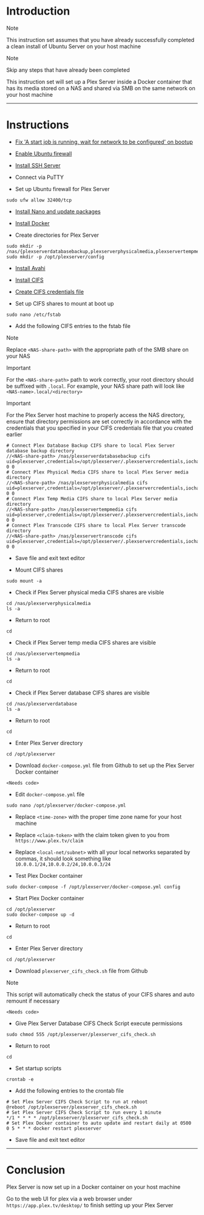 # Introduction
> [!NOTE]
> This instruction set assumes that you have already successfully completed a clean install of Ubuntu Server on your host machine

> [!NOTE]
> Skip any steps that have already been completed

This instruction set will set up a Plex Server inside a Docker container that has its media stored on a NAS and shared via SMB on the same network on your host machine

-----
# Instructions
* [Fix 'A start job is running, wait for network to be configured' on bootup](/fix_network-bootup/README.md)

* [Enable Ubuntu firewall](/enable_firewall/README.md)

* [Install SSH Server](/install_ssh-server/README.md)

* Connect via PuTTY

* Set up Ubuntu firewall for Plex Server
```
sudo ufw allow 32400/tcp
```
* [Install Nano and update packages](/install_nano/README.md)

* [Install Docker](/install_docker/README.md)

* Create directories for Plex Server
```
sudo mkdir -p /nas/{plexserverdatabasebackup,plexserverphysicalmedia,plexservertempmedia,plexservertranscode}
sudo mkdir -p /opt/plexserver/config
```
* [Install Avahi](/install_avahi/README.md)

* [Install CIFS](/install_cifs/README.md)

* [Create CIFS credentials file](/create_cifs-credentials-file/README.md)

* Set up CIFS shares to mount at boot up
```
sudo nano /etc/fstab
```
* Add the following CIFS entries to the fstab file
> [!NOTE]
> Replace `<NAS-share-path>` with the appropriate path of the SMB share on your NAS

> [!IMPORTANT]
> For the `<NAS-share-path>` path to work correctly, your root directory should be suffixed with `.local`. For example, your NAS share path will look like `<NAS-name>.local/<directory>`

> [!IMPORTANT]
> For the Plex Server host machine to properly access the NAS directory, ensure that directory permissions are set correctly in accordance with the credentials that you specified in your CIFS credentials file that you created earlier
```
# Connect Plex Database Backup CIFS share to local Plex Server database backup directory
//<NAS-share-path> /nas/plexserverdatabasebackup cifs uid=plexserver,credentials=/opt/plexserver/.plexservercredentials,iocharset=utf8 0 0
# Connect Plex Physical Media CIFS share to local Plex Server media directory
//<NAS-share-path> /nas/plexserverphysicalmedia cifs uid=plexserver,credentials=/opt/plexserver/.plexservercredentials,iocharset=utf8 0 0
# Connect Plex Temp Media CIFS share to local Plex Server media directory
//<NAS-share-path> /nas/plexservertempmedia cifs uid=plexserver,credentials=/opt/plexserver/.plexservercredentials,iocharset=utf8 0 0
# Connect Plex Transcode CIFS share to local Plex Server transcode directory
//<NAS-share-path> /nas/plexservertranscode cifs uid=plexserver,credentials=/opt/plexserver/.plexservercredentials,iocharset=utf8 0 0
```
* Save file and exit text editor

* Mount CIFS shares
```
sudo mount -a
```
* Check if Plex Server physical media CIFS shares are visible
```
cd /nas/plexserverphysicalmedia
ls -a
```
* Return to root
```
cd
```
* Check if Plex Server temp media CIFS shares are visible
```
cd /nas/plexservertempmedia
ls -a
```
* Return to root
```
cd
```
* Check if Plex Server database CIFS shares are visible
```
cd /nas/plexserverdatabase
ls -a
```
* Return to root
```
cd
```
* Enter Plex Server directory
```
cd /opt/plexserver
```
* Download `docker-compose.yml` file from Github to set up the Plex Server Docker container
```
<Needs code>
```
* Edit `docker-compose.yml` file
```
sudo nano /opt/plexserver/docker-compose.yml
```
* Replace `<time-zone>` with the proper time zone name for your host machine

* Replace `<claim-token>` with the claim token given to you from `https://www.plex.tv/claim`

* Replace `<local-net/subnet>` with all your local networks separated by commas, it should look something like `10.0.0.1/24,10.0.0.2/24,10.0.0.3/24`

* Test Plex Docker container
```
sudo docker-compose -f /opt/plexserver/docker-compose.yml config
```
* Start Plex Docker container
```
cd /opt/plexserver
sudo docker-compose up -d
```
* Return to root
```
cd
```
* Enter Plex Server directory
```
cd /opt/plexserver
```
* Download `plexserver_cifs_check.sh` file from Github
> [!NOTE]
> This script will automatically check the status of your CIFS shares and auto remount if necessary
```
<Needs code>
```
* Give Plex Server Database CIFS Check Script execute permissions
```
sudo chmod 555 /opt/plexserver/plexserver_cifs_check.sh
```
* Return to root
```
cd
```
* Set startup scripts
```
crontab -e
```
* Add the following entries to the crontab file
```
# Set Plex Server CIFS Check Script to run at reboot
@reboot /opt/plexserver/plexserver_cifs_check.sh
# Set Plex Server CIFS Check Script to run every 1 minute
*/1 * * * * /opt/plexserver/plexserver_cifs_check.sh
# Set Plex Docker container to auto update and restart daily at 0500
0 5 * * * docker restart plexserver
```
* Save file and exit text editor
-----
# Conclusion
Plex Server is now set up in a Docker container on your host machine

Go to the web UI for plex via a web browser under `https://app.plex.tv/desktop/` to finish setting up your Plex Server

